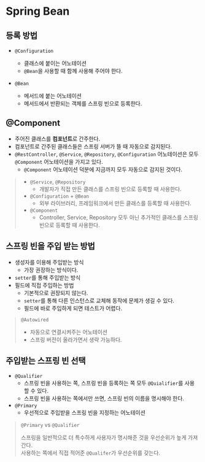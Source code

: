 # Spring Bean

## 등록 방법

- `@Configuration`
    - 클래스에 붙이는 어노테이션
    - `@Bean`을 사용할 때 함께 사용해 주어야 한다.

- `@Bean`
    - 메서드에 붙는 어노테이션
    - 메서드에서 반환되는 객체를 스프링 빈으로 등록한다.

## @Component

- 주어진 클래스를 **컴포넌트**로 간주한다.
- 컴포넌트로 간주된 클래스들은 스프링 서버가 뜰 때 자동으로 감지된다.
- `@RestController`, `@Service`, `@Repository`, `@Configuration` 어노테이션은 모두 `@Component` 어노테이션을 가지고 있다.
    - `@Component` 어노테이션 덕분에 지금까지 모두 자동으로 감지된 것이다.

> - `@Service`, `@Repository`
>   - 개발자가 직접 만든 클래스를 스프링 빈으로 등록할 때 사용한다.
> - `@Configuration` + `@Bean`
>   - 외부 라이브러리, 프레임워크에서 만든 클래스를 등록할 때 사용한다.
> - `@Component`
>   - Controller, Service, Repository 모두 아닌 추가적인 클래스를 스프링 빈으로 등록할 때 사용한다.

## 스프링 빈을 주입 받는 방법

- 생성자를 이용해 주입받는 방식
  - 가장 권장하는 방식이다.
- `setter`를 통해 주입받는 방식
- 필드에 직접 주입하는 방법 
  - 기본적으로 권장되지 않는다.
  - `setter`를 통해 다른 인스턴스로 교체해 동작에 문제가 생길 수 있다.
  - 필드에 바로 주입하게 되면 테스트가 어렵다.

> `@Autowired`
> - 자동으로 연결시켜주는 어노테이션
> - 스프링 버전이 올라가면서 생략 가능하다.

## 주입받는 스프링 빈 선택

- `@Qualifier`
  - 스프링 빈을 사용하는 쪽, 스프링 빈을 등록하는 쪽 모두 `@Quialifier`를 사용할 수 있다.
  - 스프링 빈을 사용하는 쪽에서만 쓰면, 스프링 빈의 이름을 명시해야 한다. 
- `@Primary`
  - 우선적으로 주입받을 스프링 빈을 지정하는 어노테이션

> `@Primary` vs `@Qualifier`
> 
> 스프링을 일반적으로 더 특수하게 사용자가 명시해준 것을 우선순위가 높게 가져간다.<br>
> 사용하는 쪽에서 직접 적어준 `@Qualifer`가 우선순위를 갖는다.
